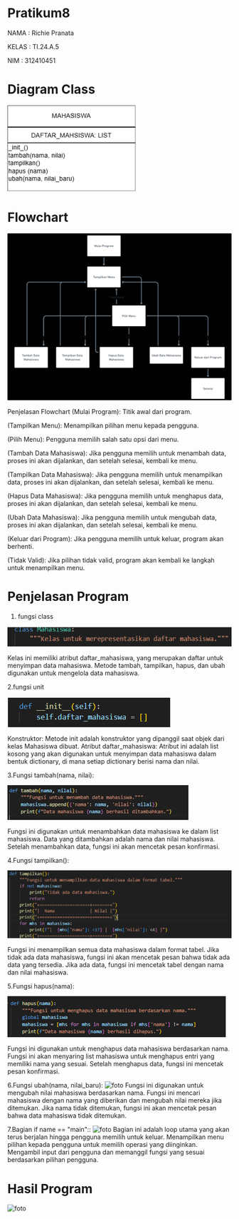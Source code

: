 # Pratikum8
NAMA : Richie Pranata

KELAS : TI.24.A.5 

NIM : 312410451
# Diagram Class
![foto](https://raw.githubusercontent.com/rich-pro12/foto1/7e4c46996be59e801118adadbe38e9ee45590fdd/Screenshot%202024-12-27%20163248.png)

# Flowchart 
![foto](https://raw.githubusercontent.com/rich-pro12/foto1/91154b47e11b9ab161dbe63a8a7aa93afb904900/Screenshot%202024-12-27%20165849%20.png)

Penjelasan Flowchart (Mulai Program): Titik awal dari program.

(Tampilkan Menu): Menampilkan pilihan menu kepada pengguna.

(Pilih Menu): Pengguna memilih salah satu opsi dari menu.

(Tambah Data Mahasiswa): Jika pengguna memilih untuk menambah data, proses ini akan dijalankan, dan setelah selesai, kembali ke menu.

(Tampilkan Data Mahasiswa): Jika pengguna memilih untuk menampilkan data, proses ini akan dijalankan, dan setelah selesai, kembali ke menu.

(Hapus Data Mahasiswa): Jika pengguna memilih untuk menghapus data, proses ini akan dijalankan, dan setelah selesai, kembali ke menu.

(Ubah Data Mahasiswa): Jika pengguna memilih untuk mengubah data, proses ini akan dijalankan, dan setelah selesai, kembali ke menu.

(Keluar dari Program): Jika pengguna memilih untuk keluar, program akan berhenti.

(Tidak Valid): Jika pilihan tidak valid, program akan kembali ke langkah untuk menampilkan menu.

# Penjelasan Program
1. fungsi class
   
![foto](https://raw.githubusercontent.com/rich-pro12/foto1/9fc05550f83dc6bf197489f639655d8e8d0f2a01/Screenshot%202024-12-27%20170256.png)

Kelas ini memiliki atribut daftar_mahasiswa, yang merupakan daftar untuk menyimpan data mahasiswa. Metode tambah, tampilkan, hapus, dan ubah digunakan untuk mengelola data mahasiswa.

2.fungsi unit

![foto](https://raw.githubusercontent.com/rich-pro12/foto1/1213603d7675dec44852d9e222d4349b8872f35b/2.%20Fungsi%20Unit%20.png)

Konstruktor: Metode init adalah konstruktor yang dipanggil saat objek dari kelas Mahasiswa dibuat. Atribut daftar_mahasiswa: Atribut ini adalah list kosong yang akan digunakan untuk menyimpan data mahasiswa dalam bentuk dictionary, di mana setiap dictionary berisi nama dan nilai.

3.Fungsi tambah(nama, nilai):

![foto](https://raw.githubusercontent.com/rich-pro12/foto1/5bca65d949df03d327ae2c02d80a79a70bd4b610/3.%20Fungsi%20Tambahan%20nama%20.jpg)

Fungsi ini digunakan untuk menambahkan data mahasiswa ke dalam list mahasiswa. Data yang ditambahkan adalah nama dan nilai mahasiswa. Setelah menambahkan data, fungsi ini akan mencetak pesan konfirmasi.

4.Fungsi tampilkan():

![foto](https://raw.githubusercontent.com/rich-pro12/foto1/87fe6b7c30a9858c61b53871b0bfd259e08bbc68/4.%20Fungsi%20Tampilkan.png)

Fungsi ini menampilkan semua data mahasiswa dalam format tabel. Jika tidak ada data mahasiswa, fungsi ini akan mencetak pesan bahwa tidak ada data yang tersedia. Jika ada data, fungsi ini mencetak tabel dengan nama dan nilai mahasiswa.

5.Fungsi hapus(nama):

![foto](https://raw.githubusercontent.com/rich-pro12/foto1/747e3a0e1637c38bb991721d78a53eadbedb3ca7/5.%20Fungsi%20Hapus.png)

Fungsi ini digunakan untuk menghapus data mahasiswa berdasarkan nama. Fungsi ini akan menyaring list mahasiswa untuk menghapus entri yang memiliki nama yang sesuai. Setelah menghapus data, fungsi ini mencetak pesan konfirmasi.

6.Fungsi ubah(nama, nilai_baru):
![foto]()
Fungsi ini digunakan untuk mengubah nilai mahasiswa berdasarkan nama. Fungsi ini mencari mahasiswa dengan nama yang diberikan dan mengubah nilai mereka jika ditemukan. Jika nama tidak ditemukan, fungsi ini akan mencetak pesan bahwa data mahasiswa tidak ditemukan.

7.Bagian if name == "main"::
![foto]()
Bagian ini adalah loop utama yang akan terus berjalan hingga pengguna memilih untuk keluar. Menampilkan menu pilihan kepada pengguna untuk memilih operasi yang diinginkan. Mengambil input dari pengguna dan memanggil fungsi yang sesuai berdasarkan pilihan pengguna.

# Hasil Program 
![foto]()

